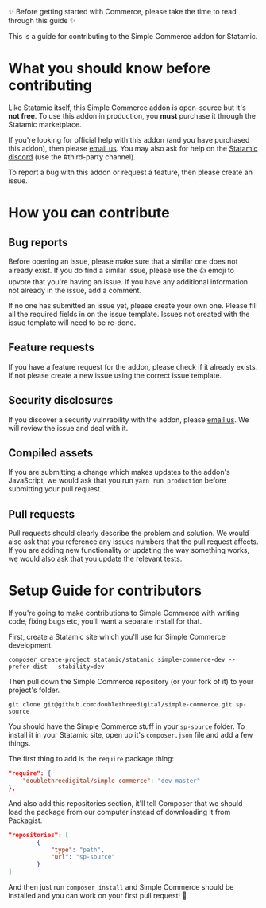 ✨ Before getting started with Commerce, please take the time to read through this guide ✨

This is a guide for contributing to the Simple Commerce addon for Statamic.

# What you should know before contributing

Like Statamic itself, this Simple Commerce addon is open-source but it's **not free**. To use this addon in production, you **must** purchase it through the Statamic marketplace.

If you're looking for official help with this addon (and you have purchased this addon), then please [email us](mailto:hello@doublethree.digital). You may also ask for help on the [Statamic discord](https://statamic.com/disocrd) (use the #third-party channel).

To report a bug with this addon or request a feature, then please create an issue.

# How you can contribute

## Bug reports

Before opening an issue, please make sure that a similar one does not already exist. If you do find a similar issue, please use the 👍 emoji to upvote that you're having an issue. If you have any additional information not already in the issue, add a comment.

If no one has submitted an issue yet, please create your own one. Please fill all the required fields in on the issue template. Issues not created with the issue template will need to be re-done.

## Feature requests

If you have a feature request for the addon, please check if it already exists. If not please create a new issue using the correct issue template.

## Security disclosures

If you discover a security vulnrability with the addon, please [email us](mailto:duncan@doublethree.digital). We will review the issue and deal with it.

## Compiled assets

If you are submitting a change which makes updates to the addon's JavaScript, we would ask that you run `yarn run production` before submitting your pull request.

## Pull requests

Pull requests should clearly describe the problem and solution. We would also ask that you reference any issues numbers that the pull request affects. If you are adding new functionality or updating the way something works, we would also ask that you update the relevant tests.

# Setup Guide for contributors

If you're going to make contributions to Simple Commerce with writing code, fixing bugs etc, you'll want a separate install for that.

First, create a Statamic site which you'll use for Simple Commerce development.

```
composer create-project statamic/statamic simple-commerce-dev --prefer-dist --stability=dev
```

Then pull down the Simple Commerce repository (or your fork of it) to your project's folder.

```
git clone git@github.com:doublethreedigital/simple-commerce.git sp-source
```

You should have the Simple Commerce stuff in your `sp-source` folder. To install it in your Statamic site, open up it's `composer.json` file and add a few things.

The first thing to add is the `require` package thing:

```json
"require": {
	"doublethreedigital/simple-commerce": "dev-master"
},
```

And also add this repositories section, it'll tell Composer that we should load the package from our computer instead of downloading it from Packagist.

```json
"repositories": [
        {
            "type": "path",
            "url": "sp-source"
        }
]
```

And then just run `composer install` and Simple Commerce should be installed and you can work on your first pull request! 🥳

